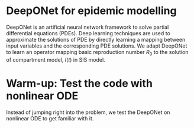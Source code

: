 # DeepONet for epidemic modelling

DeepONet is an artificial neural network framework to solve partial differential equations (PDEs). Deep learning techniques are used to approximate the solutions of PDE by directly learning a mapping between input variables and the corresponding PDE solutions. We adapt DeepONet to learn an operator mapping basic reproduction number $R_0$ to the solution of compartment model, $I(t)$ in SIS model.

# Warm-up: Test the code with nonlinear ODE

Instead of jumping right into the problem, we test the DeepONet on nonlinear ODE to get familiar with it.




#
